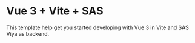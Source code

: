 # Vue 3 + Vite + SAS

This template help get you started developing with Vue 3 in Vite and SAS Viya as backend.